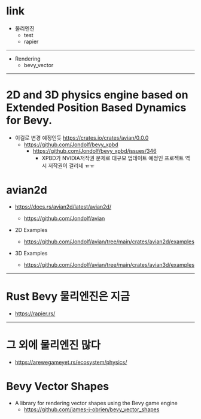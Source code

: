 # link

- 물리엔진
  - test
  - rapier

<hr>

- Rendering
  - bevy_vector


<hr>

# 2D and 3D physics engine based on Extended Position Based Dynamics for Bevy.
- 이걸로 변경 예정인듯 https://crates.io/crates/avian/0.0.0
  - https://github.com/Jondolf/bevy_xpbd
    - https://github.com/Jondolf/bevy_xpbd/issues/346
      - XPBD가 NVIDIA저작권 문제로 대규모 업데이트 예정인 프로젝트 역시 저작권이 걸리네 ㅠㅠ

# avian2d
- https://docs.rs/avian2d/latest/avian2d/
  - https://github.com/Jondolf/avian

- 2D Examples
  - https://github.com/Jondolf/avian/tree/main/crates/avian2d/examples

- 3D Examples
  - https://github.com/Jondolf/avian/tree/main/crates/avian3d/examples

<hr>

# Rust Bevy 물리엔진은 지금 
- https://rapier.rs/

<hr>

# 그 외에 물리엔진 많다
- https://arewegameyet.rs/ecosystem/physics/

# Bevy Vector Shapes
- A library for rendering vector shapes using the Bevy game engine
  - https://github.com/james-j-obrien/bevy_vector_shapes
